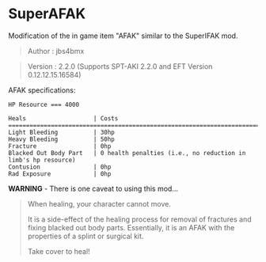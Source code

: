 # SuperAFAK

Modification of the in game item "AFAK" similar to the SuperIFAK mod.

>Author  : jbs4bmx

>Version : 2.2.0 (Supports SPT-AKI 2.2.0 and EFT Version 0.12.12.15.16584)




AFAK specifications:

    HP Resource === 4000

    Heals                   | Costs
    =====================================================================================
    Light Bleeding          | 30hp
    Heavy Bleeding          | 50hp
    Fracture                | 0hp
    Blacked Out Body Part   | 0 health penalties (i.e., no reduction in limb's hp resource)
    Contusion               | 0hp
    Rad Exposure            | 0hp


**WARNING** - There is one caveat to using this mod...
>When healing, your character cannot move.
>
>It is a side-effect of the healing process for removal of fractures and fixing blacked out body parts. Essentially, it is an AFAK with the properties of a splint or surgical kit.
>
>Take cover to heal!

